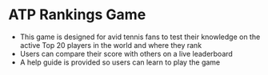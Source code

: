 # ATP Rankings Game
 - This game is designed for avid tennis fans to test their knowledge on the active Top 20 players in the world and where they rank
 - Users can compare their score with others on a live leaderboard
 - A help guide is provided so users can learn to play the game

